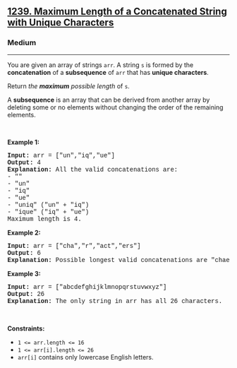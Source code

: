 <h2><a href="https://leetcode.com/problems/maximum-length-of-a-concatenated-string-with-unique-characters/">1239. Maximum Length of a Concatenated String with Unique Characters</a></h2><h3>Medium</h3><hr><div><p>You are given an array of strings <code style="font-family: monospace, Bangla640, sans-serif;">arr</code>. A string <code style="font-family: monospace, Bangla640, sans-serif;">s</code> is formed by the <strong>concatenation</strong> of a <strong>subsequence</strong> of <code style="font-family: monospace, Bangla640, sans-serif;">arr</code> that has <strong>unique characters</strong>.</p>

<p>Return <em>the <strong>maximum</strong> possible length</em> of <code style="font-family: monospace, Bangla640, sans-serif;">s</code>.</p>

<p>A <strong>subsequence</strong> is an array that can be derived from another array by deleting some or no elements without changing the order of the remaining elements.</p>

<p>&nbsp;</p>
<p><strong class="example">Example 1:</strong></p>

<pre style="font-family: SFMono-Regular, Consolas, &quot;Liberation Mono&quot;, Menlo, Courier, monospace, Bangla640, sans-serif;"><strong>Input:</strong> arr = ["un","iq","ue"]
<strong>Output:</strong> 4
<strong>Explanation:</strong> All the valid concatenations are:
- ""
- "un"
- "iq"
- "ue"
- "uniq" ("un" + "iq")
- "ique" ("iq" + "ue")
Maximum length is 4.
</pre>

<p><strong class="example">Example 2:</strong></p>

<pre style="font-family: SFMono-Regular, Consolas, &quot;Liberation Mono&quot;, Menlo, Courier, monospace, Bangla640, sans-serif;"><strong>Input:</strong> arr = ["cha","r","act","ers"]
<strong>Output:</strong> 6
<strong>Explanation:</strong> Possible longest valid concatenations are "chaers" ("cha" + "ers") and "acters" ("act" + "ers").
</pre>

<p><strong class="example">Example 3:</strong></p>

<pre style="font-family: SFMono-Regular, Consolas, &quot;Liberation Mono&quot;, Menlo, Courier, monospace, Bangla640, sans-serif;"><strong>Input:</strong> arr = ["abcdefghijklmnopqrstuvwxyz"]
<strong>Output:</strong> 26
<strong>Explanation:</strong> The only string in arr has all 26 characters.
</pre>

<p>&nbsp;</p>
<p><strong>Constraints:</strong></p>

<ul>
	<li><code style="font-family: monospace, Bangla640, sans-serif;">1 &lt;= arr.length &lt;= 16</code></li>
	<li><code style="font-family: monospace, Bangla640, sans-serif;">1 &lt;= arr[i].length &lt;= 26</code></li>
	<li><code style="font-family: monospace, Bangla640, sans-serif;">arr[i]</code> contains only lowercase English letters.</li>
</ul>
</div>